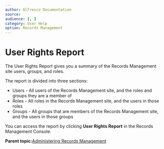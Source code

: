 ```yaml
---
author: Alfresco Documentation
source: 
audience: [, ]
category: User Help
option: Records Management
---
```


# User Rights Report

The User Rights Report gives you a summary of the Records Management site users, groups, and roles.

The report is divided into three sections:

-   Users - All users of the Records Management site, and the roles and groups they are a member of
-   Roles - All roles in the Records Management site, and the users in those roles
-   Groups - All groups that are members of the Records Management site, and the users in those groups

You can access the report by clicking **User Rights Report** in the Records Management Console.

**Parent topic:**[Administering Records Management](../concepts/rm-admin-intro.md)

